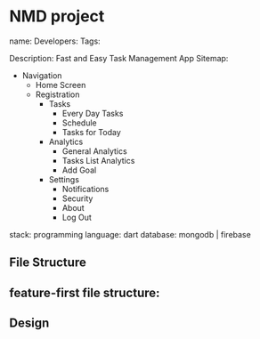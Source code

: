 # NMD project
name:
Developers:
Tags:

Description:
Fast and Easy Task Management App
Sitemap:
- Navigation
    - Home Screen
    - Registration
        - Tasks
            - Every Day Tasks
            - Schedule
            - Tasks for Today
        - Analytics
            - General Analytics
            - Tasks List Analytics
            - Add Goal
        - Settings
            - Notifications
            - Security
            - About
            - Log Out

stack:
programming language: dart
database: mongodb | firebase

## File Structure
feature-first
file structure:
-

## Design



